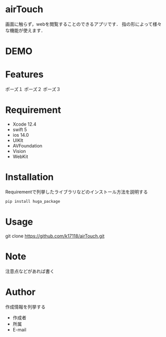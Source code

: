 # airTouch

画面に触らず，webを閲覧することのできるアプリです．
指の形によって様々な機能が使えます．
 
# DEMO
 

 
# Features
 
ポーズ１
ポーズ２
ポーズ３
 
# Requirement
 
 
* Xcode 12.4
* swift 5
* ios 14.0
* UIKIt
* AVFoundation
* Vision
* WebKit
 
# Installation
 
Requirementで列挙したライブラリなどのインストール方法を説明する
 
```bash
pip install huga_package
```
 
# Usage
git clone https://github.com/k17118/airTouch.git

 
# Note
 
注意点などがあれば書く
 
# Author
 
作成情報を列挙する
 
* 作成者
* 所属
* E-mail
